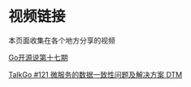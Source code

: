 # 视频链接

本页面收集在各个地方分享的视频

[Go开源说第十七期](https://www.bilibili.com/video/BV1134y1D7Pw)

[TalkGo #121 微服务的数据一致性问题及解决方案 DTM](https://www.bilibili.com/video/BV1Fu411Z7LS)